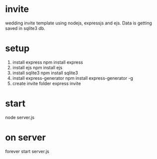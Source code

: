 # invite
wedding invite template using nodejs, expressjs and ejs. Data is getting saved in sqlite3 db.

# setup
1. install express
npm install express
2. install ejs
npm install ejs
3. install sqlite3
npm install sqlite3
4. install express-generator
npm install express-generator -g
5. create invite folder
express invite

# start
node server.js

# on server
forever start server.js

